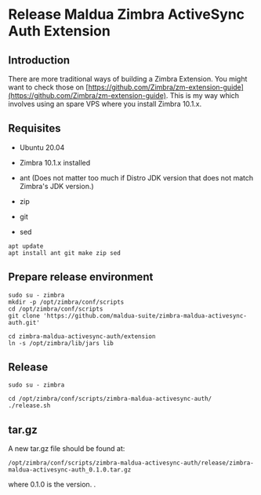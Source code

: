 # Release Maldua Zimbra ActiveSync Auth Extension

## Introduction

There are more traditional ways of building a Zimbra Extension. You might want to check those on [https://github.com/Zimbra/zm-extension-guide](https://github.com/Zimbra/zm-extension-guide).
This is my way which involves using an spare VPS where you install Zimbra 10.1.x.

## Requisites

- Ubuntu 20.04
- Zimbra 10.1.x installed

- ant (Does not matter too much if Distro JDK version that does not match Zimbra's JDK version.)
- zip
- git
- sed

```
apt update
apt install ant git make zip sed
```

## Prepare release environment

```
sudo su - zimbra
mkdir -p /opt/zimbra/conf/scripts
cd /opt/zimbra/conf/scripts
git clone 'https://github.com/maldua-suite/zimbra-maldua-activesync-auth.git'

cd zimbra-maldua-activesync-auth/extension
ln -s /opt/zimbra/lib/jars lib
```

## Release

```
sudo su - zimbra

cd /opt/zimbra/conf/scripts/zimbra-maldua-activesync-auth/
./release.sh
```

## tar.gz

A new tar.gz file should be found at:
```
/opt/zimbra/conf/scripts/zimbra-maldua-activesync-auth/release/zimbra-maldua-activesync-auth_0.1.0.tar.gz
```
where 0.1.0 is the version.
.
